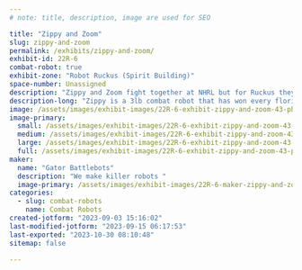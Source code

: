 ```yaml
---
# note: title, description, image are used for SEO

title: "Zippy and Zoom"
slug: zippy-and-zoom
permalink: /exhibits/zippy-and-zoom/
exhibit-id: 22R-6
combat-robot: true
exhibit-zone: "Robot Ruckus (Spirit Building)"
space-number: Unassigned
description: "Zippy and Zoom fight together at NHRL but for Ruckus they will be fighting in their own weight class"
description-long: "Zippy is a 3lb combat robot that has won every florida based event that it has ever competed at. It features a hefty drum spinner that causes a lot of damage. Zoom is a 1lb combat robot designed to accompany Zippy at NHRL but is competing as a 1lb robot for this event. It features a custom drive train that in the future will be offered as a product for 3lb robots!"
image: /assets/images/exhibit-images/22R-6-exhibit-zippy-and-zoom-43-photo-2023-09-03-15-12-33-8115-large.jpg
image-primary: 
  small: /assets/images/exhibit-images/22R-6-exhibit-zippy-and-zoom-43-photo-2023-09-03-15-12-33-8115-small.jpg
  medium: /assets/images/exhibit-images/22R-6-exhibit-zippy-and-zoom-43-photo-2023-09-03-15-12-33-8115-medium.jpg
  large: /assets/images/exhibit-images/22R-6-exhibit-zippy-and-zoom-43-photo-2023-09-03-15-12-33-8115-large.jpg
  full: /assets/images/exhibit-images/22R-6-exhibit-zippy-and-zoom-43-photo-2023-09-03-15-12-33-8115-full.jpg
maker: 
  name: "Gator Battlebots"
  description: "We make killer robots "
  image-primary: /assets/images/exhibit-images/22R-6-maker-zippy-and-zoom-photo-2023-09-03-15-12-33-medium.jpg
categories: 
  - slug: combat-robots
    name: Combat Robots
created-jotform: "2023-09-03 15:16:02"
last-modified-jotform: "2023-09-15 06:17:53"
last-exported: "2023-10-30 08:10:48"
sitemap: false

---
```

